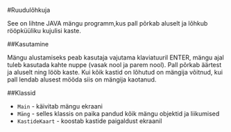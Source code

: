 #Ruudulõhkuja

See on lihtne JAVA mängu programm,kus pall põrkab aluselt ja lõhkub rööpküüliku kujulisi kaste.


##Kasutamine

Mängu alustamiseks peab kasutaja vajutama klaviatuuril ENTER, mängu ajal tuleb kasutada  kahte nuppe (vasak nool ja parem nool). Pall põrkab äärtest ja aluselt ning lööb kaste.
Kui kõik kastid on lõhutud on mängija võitnud, kui pall lendab alusest mööda siis on mängija kaotanud.

##Klassid

* `Main` - käivitab mängu ekraani
* `Mäng` - selles klassis on paika pandud kõik mängu objektid ja liikumised
* `KastideKaart` - koostab kastide paigaldust ekraanil

